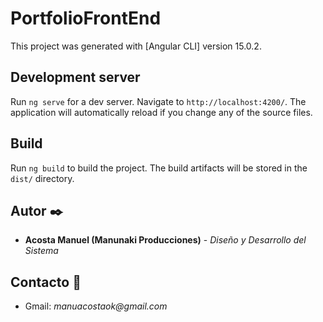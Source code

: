# PortfolioFrontEnd

This project was generated with [Angular CLI] version 15.0.2.

## Development server

Run `ng serve` for a dev server. Navigate to `http://localhost:4200/`. The application will automatically reload if you change any of the source files.

## Build

Run `ng build` to build the project. The build artifacts will be stored in the `dist/` directory.

## Autor ✒️
* **Acosta Manuel (Manunaki Producciones)** - *Diseño y Desarrollo del Sistema*

## Contacto 📱
* Gmail: _manuacostaok@gmail.com_

